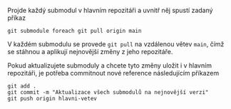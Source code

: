 Projde každý submodul v hlavním repozitáři a uvnitř něj spustí zadaný příkaz

```
git submodule foreach git pull origin main
```

V každém submodulu se provede `git pull` na vzdálenou větev `main`, čímž se stáhnou a aplikují nejnovější změny z jeho repozitáře.

Pokud aktualizujete submoduly a chcete tyto změny uložit i v hlavním repozitáři, je potřeba commitnout nové reference následujícím příkazem

```
git add .
git commit -m "Aktualizace všech submodulů na nejnovější verzi"
git push origin hlavni-vetev
```